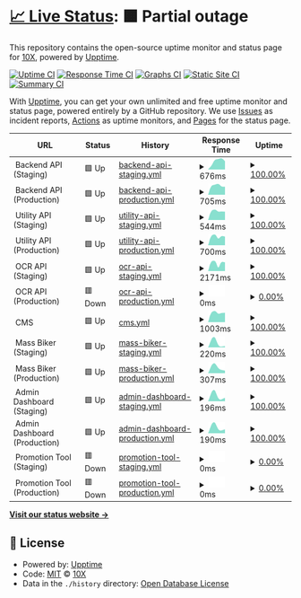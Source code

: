 # [📈 Live Status](https://status.saladin.vn): <!--live status--> **🟧 Partial outage**

This repository contains the open-source uptime monitor and status page for [10X](https://status.saladin.vn), powered by [Upptime](https://github.com/upptime/upptime).

[![Uptime CI](https://github.com/tenxtenx/saladin-status/workflows/Uptime%20CI/badge.svg)](https://github.com/tenxtenx/saladin-status/actions?query=workflow%3A%22Uptime+CI%22)
[![Response Time CI](https://github.com/tenxtenx/saladin-status/workflows/Response%20Time%20CI/badge.svg)](https://github.com/tenxtenx/saladin-status/actions?query=workflow%3A%22Response+Time+CI%22)
[![Graphs CI](https://github.com/tenxtenx/saladin-status/workflows/Graphs%20CI/badge.svg)](https://github.com/tenxtenx/saladin-status/actions?query=workflow%3A%22Graphs+CI%22)
[![Static Site CI](https://github.com/tenxtenx/saladin-status/workflows/Static%20Site%20CI/badge.svg)](https://github.com/tenxtenx/saladin-status/actions?query=workflow%3A%22Static+Site+CI%22)
[![Summary CI](https://github.com/tenxtenx/saladin-status/workflows/Summary%20CI/badge.svg)](https://github.com/tenxtenx/saladin-status/actions?query=workflow%3A%22Summary+CI%22)

With [Upptime](https://upptime.js.org), you can get your own unlimited and free uptime monitor and status page, powered entirely by a GitHub repository. We use [Issues](https://github.com/tenxtenx/saladin-status/issues) as incident reports, [Actions](https://github.com/tenxtenx/saladin-status/actions) as uptime monitors, and [Pages](https://status.saladin.vn) for the status page.

<!--start: status pages-->
<!-- This summary is generated by Upptime (https://github.com/upptime/upptime) -->
<!-- Do not edit this manually, your changes will be overwritten -->
<!-- prettier-ignore -->
| URL | Status | History | Response Time | Uptime |
| --- | ------ | ------- | ------------- | ------ |
| <img alt="" src="https://favicons.githubusercontent.com/staging-" height="13"> Backend API (Staging) | 🟩 Up | [backend-api-staging.yml](https://github.com/tenxtenx/saladin-status/commits/HEAD/history/backend-api-staging.yml) | <details><summary><img alt="Response time graph" src="./graphs/backend-api-staging/response-time-week.png" height="20"> 676ms</summary><br><a href="https://status.saladin.vn/history/backend-api-staging"><img alt="Response time 676" src="https://img.shields.io/endpoint?url=https%3A%2F%2Fraw.githubusercontent.com%2Ftenxtenx%2Fsaladin-status%2FHEAD%2Fapi%2Fbackend-api-staging%2Fresponse-time.json"></a><br><a href="https://status.saladin.vn/history/backend-api-staging"><img alt="24-hour response time 646" src="https://img.shields.io/endpoint?url=https%3A%2F%2Fraw.githubusercontent.com%2Ftenxtenx%2Fsaladin-status%2FHEAD%2Fapi%2Fbackend-api-staging%2Fresponse-time-day.json"></a><br><a href="https://status.saladin.vn/history/backend-api-staging"><img alt="7-day response time 676" src="https://img.shields.io/endpoint?url=https%3A%2F%2Fraw.githubusercontent.com%2Ftenxtenx%2Fsaladin-status%2FHEAD%2Fapi%2Fbackend-api-staging%2Fresponse-time-week.json"></a><br><a href="https://status.saladin.vn/history/backend-api-staging"><img alt="30-day response time 676" src="https://img.shields.io/endpoint?url=https%3A%2F%2Fraw.githubusercontent.com%2Ftenxtenx%2Fsaladin-status%2FHEAD%2Fapi%2Fbackend-api-staging%2Fresponse-time-month.json"></a><br><a href="https://status.saladin.vn/history/backend-api-staging"><img alt="1-year response time 676" src="https://img.shields.io/endpoint?url=https%3A%2F%2Fraw.githubusercontent.com%2Ftenxtenx%2Fsaladin-status%2FHEAD%2Fapi%2Fbackend-api-staging%2Fresponse-time-year.json"></a></details> | <details><summary><a href="https://status.saladin.vn/history/backend-api-staging">100.00%</a></summary><a href="https://status.saladin.vn/history/backend-api-staging"><img alt="All-time uptime 100.00%" src="https://img.shields.io/endpoint?url=https%3A%2F%2Fraw.githubusercontent.com%2Ftenxtenx%2Fsaladin-status%2FHEAD%2Fapi%2Fbackend-api-staging%2Fuptime.json"></a><br><a href="https://status.saladin.vn/history/backend-api-staging"><img alt="24-hour uptime 100.00%" src="https://img.shields.io/endpoint?url=https%3A%2F%2Fraw.githubusercontent.com%2Ftenxtenx%2Fsaladin-status%2FHEAD%2Fapi%2Fbackend-api-staging%2Fuptime-day.json"></a><br><a href="https://status.saladin.vn/history/backend-api-staging"><img alt="7-day uptime 100.00%" src="https://img.shields.io/endpoint?url=https%3A%2F%2Fraw.githubusercontent.com%2Ftenxtenx%2Fsaladin-status%2FHEAD%2Fapi%2Fbackend-api-staging%2Fuptime-week.json"></a><br><a href="https://status.saladin.vn/history/backend-api-staging"><img alt="30-day uptime 100.00%" src="https://img.shields.io/endpoint?url=https%3A%2F%2Fraw.githubusercontent.com%2Ftenxtenx%2Fsaladin-status%2FHEAD%2Fapi%2Fbackend-api-staging%2Fuptime-month.json"></a><br><a href="https://status.saladin.vn/history/backend-api-staging"><img alt="1-year uptime 100.00%" src="https://img.shields.io/endpoint?url=https%3A%2F%2Fraw.githubusercontent.com%2Ftenxtenx%2Fsaladin-status%2FHEAD%2Fapi%2Fbackend-api-staging%2Fuptime-year.json"></a></details>
| <img alt="" src="https://favicons.githubusercontent.com/" height="13"> Backend API (Production) | 🟩 Up | [backend-api-production.yml](https://github.com/tenxtenx/saladin-status/commits/HEAD/history/backend-api-production.yml) | <details><summary><img alt="Response time graph" src="./graphs/backend-api-production/response-time-week.png" height="20"> 705ms</summary><br><a href="https://status.saladin.vn/history/backend-api-production"><img alt="Response time 705" src="https://img.shields.io/endpoint?url=https%3A%2F%2Fraw.githubusercontent.com%2Ftenxtenx%2Fsaladin-status%2FHEAD%2Fapi%2Fbackend-api-production%2Fresponse-time.json"></a><br><a href="https://status.saladin.vn/history/backend-api-production"><img alt="24-hour response time 610" src="https://img.shields.io/endpoint?url=https%3A%2F%2Fraw.githubusercontent.com%2Ftenxtenx%2Fsaladin-status%2FHEAD%2Fapi%2Fbackend-api-production%2Fresponse-time-day.json"></a><br><a href="https://status.saladin.vn/history/backend-api-production"><img alt="7-day response time 705" src="https://img.shields.io/endpoint?url=https%3A%2F%2Fraw.githubusercontent.com%2Ftenxtenx%2Fsaladin-status%2FHEAD%2Fapi%2Fbackend-api-production%2Fresponse-time-week.json"></a><br><a href="https://status.saladin.vn/history/backend-api-production"><img alt="30-day response time 705" src="https://img.shields.io/endpoint?url=https%3A%2F%2Fraw.githubusercontent.com%2Ftenxtenx%2Fsaladin-status%2FHEAD%2Fapi%2Fbackend-api-production%2Fresponse-time-month.json"></a><br><a href="https://status.saladin.vn/history/backend-api-production"><img alt="1-year response time 705" src="https://img.shields.io/endpoint?url=https%3A%2F%2Fraw.githubusercontent.com%2Ftenxtenx%2Fsaladin-status%2FHEAD%2Fapi%2Fbackend-api-production%2Fresponse-time-year.json"></a></details> | <details><summary><a href="https://status.saladin.vn/history/backend-api-production">100.00%</a></summary><a href="https://status.saladin.vn/history/backend-api-production"><img alt="All-time uptime 100.00%" src="https://img.shields.io/endpoint?url=https%3A%2F%2Fraw.githubusercontent.com%2Ftenxtenx%2Fsaladin-status%2FHEAD%2Fapi%2Fbackend-api-production%2Fuptime.json"></a><br><a href="https://status.saladin.vn/history/backend-api-production"><img alt="24-hour uptime 100.00%" src="https://img.shields.io/endpoint?url=https%3A%2F%2Fraw.githubusercontent.com%2Ftenxtenx%2Fsaladin-status%2FHEAD%2Fapi%2Fbackend-api-production%2Fuptime-day.json"></a><br><a href="https://status.saladin.vn/history/backend-api-production"><img alt="7-day uptime 100.00%" src="https://img.shields.io/endpoint?url=https%3A%2F%2Fraw.githubusercontent.com%2Ftenxtenx%2Fsaladin-status%2FHEAD%2Fapi%2Fbackend-api-production%2Fuptime-week.json"></a><br><a href="https://status.saladin.vn/history/backend-api-production"><img alt="30-day uptime 100.00%" src="https://img.shields.io/endpoint?url=https%3A%2F%2Fraw.githubusercontent.com%2Ftenxtenx%2Fsaladin-status%2FHEAD%2Fapi%2Fbackend-api-production%2Fuptime-month.json"></a><br><a href="https://status.saladin.vn/history/backend-api-production"><img alt="1-year uptime 100.00%" src="https://img.shields.io/endpoint?url=https%3A%2F%2Fraw.githubusercontent.com%2Ftenxtenx%2Fsaladin-status%2FHEAD%2Fapi%2Fbackend-api-production%2Fuptime-year.json"></a></details>
| <img alt="" src="https://favicons.githubusercontent.com/staging-" height="13"> Utility API (Staging) | 🟩 Up | [utility-api-staging.yml](https://github.com/tenxtenx/saladin-status/commits/HEAD/history/utility-api-staging.yml) | <details><summary><img alt="Response time graph" src="./graphs/utility-api-staging/response-time-week.png" height="20"> 544ms</summary><br><a href="https://status.saladin.vn/history/utility-api-staging"><img alt="Response time 544" src="https://img.shields.io/endpoint?url=https%3A%2F%2Fraw.githubusercontent.com%2Ftenxtenx%2Fsaladin-status%2FHEAD%2Fapi%2Futility-api-staging%2Fresponse-time.json"></a><br><a href="https://status.saladin.vn/history/utility-api-staging"><img alt="24-hour response time 519" src="https://img.shields.io/endpoint?url=https%3A%2F%2Fraw.githubusercontent.com%2Ftenxtenx%2Fsaladin-status%2FHEAD%2Fapi%2Futility-api-staging%2Fresponse-time-day.json"></a><br><a href="https://status.saladin.vn/history/utility-api-staging"><img alt="7-day response time 544" src="https://img.shields.io/endpoint?url=https%3A%2F%2Fraw.githubusercontent.com%2Ftenxtenx%2Fsaladin-status%2FHEAD%2Fapi%2Futility-api-staging%2Fresponse-time-week.json"></a><br><a href="https://status.saladin.vn/history/utility-api-staging"><img alt="30-day response time 544" src="https://img.shields.io/endpoint?url=https%3A%2F%2Fraw.githubusercontent.com%2Ftenxtenx%2Fsaladin-status%2FHEAD%2Fapi%2Futility-api-staging%2Fresponse-time-month.json"></a><br><a href="https://status.saladin.vn/history/utility-api-staging"><img alt="1-year response time 544" src="https://img.shields.io/endpoint?url=https%3A%2F%2Fraw.githubusercontent.com%2Ftenxtenx%2Fsaladin-status%2FHEAD%2Fapi%2Futility-api-staging%2Fresponse-time-year.json"></a></details> | <details><summary><a href="https://status.saladin.vn/history/utility-api-staging">100.00%</a></summary><a href="https://status.saladin.vn/history/utility-api-staging"><img alt="All-time uptime 100.00%" src="https://img.shields.io/endpoint?url=https%3A%2F%2Fraw.githubusercontent.com%2Ftenxtenx%2Fsaladin-status%2FHEAD%2Fapi%2Futility-api-staging%2Fuptime.json"></a><br><a href="https://status.saladin.vn/history/utility-api-staging"><img alt="24-hour uptime 100.00%" src="https://img.shields.io/endpoint?url=https%3A%2F%2Fraw.githubusercontent.com%2Ftenxtenx%2Fsaladin-status%2FHEAD%2Fapi%2Futility-api-staging%2Fuptime-day.json"></a><br><a href="https://status.saladin.vn/history/utility-api-staging"><img alt="7-day uptime 100.00%" src="https://img.shields.io/endpoint?url=https%3A%2F%2Fraw.githubusercontent.com%2Ftenxtenx%2Fsaladin-status%2FHEAD%2Fapi%2Futility-api-staging%2Fuptime-week.json"></a><br><a href="https://status.saladin.vn/history/utility-api-staging"><img alt="30-day uptime 100.00%" src="https://img.shields.io/endpoint?url=https%3A%2F%2Fraw.githubusercontent.com%2Ftenxtenx%2Fsaladin-status%2FHEAD%2Fapi%2Futility-api-staging%2Fuptime-month.json"></a><br><a href="https://status.saladin.vn/history/utility-api-staging"><img alt="1-year uptime 100.00%" src="https://img.shields.io/endpoint?url=https%3A%2F%2Fraw.githubusercontent.com%2Ftenxtenx%2Fsaladin-status%2FHEAD%2Fapi%2Futility-api-staging%2Fuptime-year.json"></a></details>
| <img alt="" src="https://favicons.githubusercontent.com/" height="13"> Utility API (Production) | 🟩 Up | [utility-api-production.yml](https://github.com/tenxtenx/saladin-status/commits/HEAD/history/utility-api-production.yml) | <details><summary><img alt="Response time graph" src="./graphs/utility-api-production/response-time-week.png" height="20"> 700ms</summary><br><a href="https://status.saladin.vn/history/utility-api-production"><img alt="Response time 700" src="https://img.shields.io/endpoint?url=https%3A%2F%2Fraw.githubusercontent.com%2Ftenxtenx%2Fsaladin-status%2FHEAD%2Fapi%2Futility-api-production%2Fresponse-time.json"></a><br><a href="https://status.saladin.vn/history/utility-api-production"><img alt="24-hour response time 681" src="https://img.shields.io/endpoint?url=https%3A%2F%2Fraw.githubusercontent.com%2Ftenxtenx%2Fsaladin-status%2FHEAD%2Fapi%2Futility-api-production%2Fresponse-time-day.json"></a><br><a href="https://status.saladin.vn/history/utility-api-production"><img alt="7-day response time 700" src="https://img.shields.io/endpoint?url=https%3A%2F%2Fraw.githubusercontent.com%2Ftenxtenx%2Fsaladin-status%2FHEAD%2Fapi%2Futility-api-production%2Fresponse-time-week.json"></a><br><a href="https://status.saladin.vn/history/utility-api-production"><img alt="30-day response time 700" src="https://img.shields.io/endpoint?url=https%3A%2F%2Fraw.githubusercontent.com%2Ftenxtenx%2Fsaladin-status%2FHEAD%2Fapi%2Futility-api-production%2Fresponse-time-month.json"></a><br><a href="https://status.saladin.vn/history/utility-api-production"><img alt="1-year response time 700" src="https://img.shields.io/endpoint?url=https%3A%2F%2Fraw.githubusercontent.com%2Ftenxtenx%2Fsaladin-status%2FHEAD%2Fapi%2Futility-api-production%2Fresponse-time-year.json"></a></details> | <details><summary><a href="https://status.saladin.vn/history/utility-api-production">100.00%</a></summary><a href="https://status.saladin.vn/history/utility-api-production"><img alt="All-time uptime 100.00%" src="https://img.shields.io/endpoint?url=https%3A%2F%2Fraw.githubusercontent.com%2Ftenxtenx%2Fsaladin-status%2FHEAD%2Fapi%2Futility-api-production%2Fuptime.json"></a><br><a href="https://status.saladin.vn/history/utility-api-production"><img alt="24-hour uptime 100.00%" src="https://img.shields.io/endpoint?url=https%3A%2F%2Fraw.githubusercontent.com%2Ftenxtenx%2Fsaladin-status%2FHEAD%2Fapi%2Futility-api-production%2Fuptime-day.json"></a><br><a href="https://status.saladin.vn/history/utility-api-production"><img alt="7-day uptime 100.00%" src="https://img.shields.io/endpoint?url=https%3A%2F%2Fraw.githubusercontent.com%2Ftenxtenx%2Fsaladin-status%2FHEAD%2Fapi%2Futility-api-production%2Fuptime-week.json"></a><br><a href="https://status.saladin.vn/history/utility-api-production"><img alt="30-day uptime 100.00%" src="https://img.shields.io/endpoint?url=https%3A%2F%2Fraw.githubusercontent.com%2Ftenxtenx%2Fsaladin-status%2FHEAD%2Fapi%2Futility-api-production%2Fuptime-month.json"></a><br><a href="https://status.saladin.vn/history/utility-api-production"><img alt="1-year uptime 100.00%" src="https://img.shields.io/endpoint?url=https%3A%2F%2Fraw.githubusercontent.com%2Ftenxtenx%2Fsaladin-status%2FHEAD%2Fapi%2Futility-api-production%2Fuptime-year.json"></a></details>
| <img alt="" src="https://favicons.githubusercontent.com/" height="13"> OCR API (Staging) | 🟩 Up | [ocr-api-staging.yml](https://github.com/tenxtenx/saladin-status/commits/HEAD/history/ocr-api-staging.yml) | <details><summary><img alt="Response time graph" src="./graphs/ocr-api-staging/response-time-week.png" height="20"> 2171ms</summary><br><a href="https://status.saladin.vn/history/ocr-api-staging"><img alt="Response time 2171" src="https://img.shields.io/endpoint?url=https%3A%2F%2Fraw.githubusercontent.com%2Ftenxtenx%2Fsaladin-status%2FHEAD%2Fapi%2Focr-api-staging%2Fresponse-time.json"></a><br><a href="https://status.saladin.vn/history/ocr-api-staging"><img alt="24-hour response time 2331" src="https://img.shields.io/endpoint?url=https%3A%2F%2Fraw.githubusercontent.com%2Ftenxtenx%2Fsaladin-status%2FHEAD%2Fapi%2Focr-api-staging%2Fresponse-time-day.json"></a><br><a href="https://status.saladin.vn/history/ocr-api-staging"><img alt="7-day response time 2171" src="https://img.shields.io/endpoint?url=https%3A%2F%2Fraw.githubusercontent.com%2Ftenxtenx%2Fsaladin-status%2FHEAD%2Fapi%2Focr-api-staging%2Fresponse-time-week.json"></a><br><a href="https://status.saladin.vn/history/ocr-api-staging"><img alt="30-day response time 2171" src="https://img.shields.io/endpoint?url=https%3A%2F%2Fraw.githubusercontent.com%2Ftenxtenx%2Fsaladin-status%2FHEAD%2Fapi%2Focr-api-staging%2Fresponse-time-month.json"></a><br><a href="https://status.saladin.vn/history/ocr-api-staging"><img alt="1-year response time 2171" src="https://img.shields.io/endpoint?url=https%3A%2F%2Fraw.githubusercontent.com%2Ftenxtenx%2Fsaladin-status%2FHEAD%2Fapi%2Focr-api-staging%2Fresponse-time-year.json"></a></details> | <details><summary><a href="https://status.saladin.vn/history/ocr-api-staging">100.00%</a></summary><a href="https://status.saladin.vn/history/ocr-api-staging"><img alt="All-time uptime 100.00%" src="https://img.shields.io/endpoint?url=https%3A%2F%2Fraw.githubusercontent.com%2Ftenxtenx%2Fsaladin-status%2FHEAD%2Fapi%2Focr-api-staging%2Fuptime.json"></a><br><a href="https://status.saladin.vn/history/ocr-api-staging"><img alt="24-hour uptime 100.00%" src="https://img.shields.io/endpoint?url=https%3A%2F%2Fraw.githubusercontent.com%2Ftenxtenx%2Fsaladin-status%2FHEAD%2Fapi%2Focr-api-staging%2Fuptime-day.json"></a><br><a href="https://status.saladin.vn/history/ocr-api-staging"><img alt="7-day uptime 100.00%" src="https://img.shields.io/endpoint?url=https%3A%2F%2Fraw.githubusercontent.com%2Ftenxtenx%2Fsaladin-status%2FHEAD%2Fapi%2Focr-api-staging%2Fuptime-week.json"></a><br><a href="https://status.saladin.vn/history/ocr-api-staging"><img alt="30-day uptime 100.00%" src="https://img.shields.io/endpoint?url=https%3A%2F%2Fraw.githubusercontent.com%2Ftenxtenx%2Fsaladin-status%2FHEAD%2Fapi%2Focr-api-staging%2Fuptime-month.json"></a><br><a href="https://status.saladin.vn/history/ocr-api-staging"><img alt="1-year uptime 100.00%" src="https://img.shields.io/endpoint?url=https%3A%2F%2Fraw.githubusercontent.com%2Ftenxtenx%2Fsaladin-status%2FHEAD%2Fapi%2Focr-api-staging%2Fuptime-year.json"></a></details>
| <img alt="" src="https://favicons.githubusercontent.com/" height="13"> OCR API (Production) | 🟥 Down | [ocr-api-production.yml](https://github.com/tenxtenx/saladin-status/commits/HEAD/history/ocr-api-production.yml) | <details><summary><img alt="Response time graph" src="./graphs/ocr-api-production/response-time-week.png" height="20"> 0ms</summary><br><a href="https://status.saladin.vn/history/ocr-api-production"><img alt="Response time 0" src="https://img.shields.io/endpoint?url=https%3A%2F%2Fraw.githubusercontent.com%2Ftenxtenx%2Fsaladin-status%2FHEAD%2Fapi%2Focr-api-production%2Fresponse-time.json"></a><br><a href="https://status.saladin.vn/history/ocr-api-production"><img alt="24-hour response time 0" src="https://img.shields.io/endpoint?url=https%3A%2F%2Fraw.githubusercontent.com%2Ftenxtenx%2Fsaladin-status%2FHEAD%2Fapi%2Focr-api-production%2Fresponse-time-day.json"></a><br><a href="https://status.saladin.vn/history/ocr-api-production"><img alt="7-day response time 0" src="https://img.shields.io/endpoint?url=https%3A%2F%2Fraw.githubusercontent.com%2Ftenxtenx%2Fsaladin-status%2FHEAD%2Fapi%2Focr-api-production%2Fresponse-time-week.json"></a><br><a href="https://status.saladin.vn/history/ocr-api-production"><img alt="30-day response time 0" src="https://img.shields.io/endpoint?url=https%3A%2F%2Fraw.githubusercontent.com%2Ftenxtenx%2Fsaladin-status%2FHEAD%2Fapi%2Focr-api-production%2Fresponse-time-month.json"></a><br><a href="https://status.saladin.vn/history/ocr-api-production"><img alt="1-year response time 0" src="https://img.shields.io/endpoint?url=https%3A%2F%2Fraw.githubusercontent.com%2Ftenxtenx%2Fsaladin-status%2FHEAD%2Fapi%2Focr-api-production%2Fresponse-time-year.json"></a></details> | <details><summary><a href="https://status.saladin.vn/history/ocr-api-production">0.00%</a></summary><a href="https://status.saladin.vn/history/ocr-api-production"><img alt="All-time uptime 0.00%" src="https://img.shields.io/endpoint?url=https%3A%2F%2Fraw.githubusercontent.com%2Ftenxtenx%2Fsaladin-status%2FHEAD%2Fapi%2Focr-api-production%2Fuptime.json"></a><br><a href="https://status.saladin.vn/history/ocr-api-production"><img alt="24-hour uptime 0.00%" src="https://img.shields.io/endpoint?url=https%3A%2F%2Fraw.githubusercontent.com%2Ftenxtenx%2Fsaladin-status%2FHEAD%2Fapi%2Focr-api-production%2Fuptime-day.json"></a><br><a href="https://status.saladin.vn/history/ocr-api-production"><img alt="7-day uptime 0.00%" src="https://img.shields.io/endpoint?url=https%3A%2F%2Fraw.githubusercontent.com%2Ftenxtenx%2Fsaladin-status%2FHEAD%2Fapi%2Focr-api-production%2Fuptime-week.json"></a><br><a href="https://status.saladin.vn/history/ocr-api-production"><img alt="30-day uptime 0.00%" src="https://img.shields.io/endpoint?url=https%3A%2F%2Fraw.githubusercontent.com%2Ftenxtenx%2Fsaladin-status%2FHEAD%2Fapi%2Focr-api-production%2Fuptime-month.json"></a><br><a href="https://status.saladin.vn/history/ocr-api-production"><img alt="1-year uptime 0.00%" src="https://img.shields.io/endpoint?url=https%3A%2F%2Fraw.githubusercontent.com%2Ftenxtenx%2Fsaladin-status%2FHEAD%2Fapi%2Focr-api-production%2Fuptime-year.json"></a></details>
| <img alt="" src="https://favicons.githubusercontent.com/" height="13"> CMS | 🟩 Up | [cms.yml](https://github.com/tenxtenx/saladin-status/commits/HEAD/history/cms.yml) | <details><summary><img alt="Response time graph" src="./graphs/cms/response-time-week.png" height="20"> 1003ms</summary><br><a href="https://status.saladin.vn/history/cms"><img alt="Response time 1003" src="https://img.shields.io/endpoint?url=https%3A%2F%2Fraw.githubusercontent.com%2Ftenxtenx%2Fsaladin-status%2FHEAD%2Fapi%2Fcms%2Fresponse-time.json"></a><br><a href="https://status.saladin.vn/history/cms"><img alt="24-hour response time 1005" src="https://img.shields.io/endpoint?url=https%3A%2F%2Fraw.githubusercontent.com%2Ftenxtenx%2Fsaladin-status%2FHEAD%2Fapi%2Fcms%2Fresponse-time-day.json"></a><br><a href="https://status.saladin.vn/history/cms"><img alt="7-day response time 1003" src="https://img.shields.io/endpoint?url=https%3A%2F%2Fraw.githubusercontent.com%2Ftenxtenx%2Fsaladin-status%2FHEAD%2Fapi%2Fcms%2Fresponse-time-week.json"></a><br><a href="https://status.saladin.vn/history/cms"><img alt="30-day response time 1003" src="https://img.shields.io/endpoint?url=https%3A%2F%2Fraw.githubusercontent.com%2Ftenxtenx%2Fsaladin-status%2FHEAD%2Fapi%2Fcms%2Fresponse-time-month.json"></a><br><a href="https://status.saladin.vn/history/cms"><img alt="1-year response time 1003" src="https://img.shields.io/endpoint?url=https%3A%2F%2Fraw.githubusercontent.com%2Ftenxtenx%2Fsaladin-status%2FHEAD%2Fapi%2Fcms%2Fresponse-time-year.json"></a></details> | <details><summary><a href="https://status.saladin.vn/history/cms">100.00%</a></summary><a href="https://status.saladin.vn/history/cms"><img alt="All-time uptime 100.00%" src="https://img.shields.io/endpoint?url=https%3A%2F%2Fraw.githubusercontent.com%2Ftenxtenx%2Fsaladin-status%2FHEAD%2Fapi%2Fcms%2Fuptime.json"></a><br><a href="https://status.saladin.vn/history/cms"><img alt="24-hour uptime 100.00%" src="https://img.shields.io/endpoint?url=https%3A%2F%2Fraw.githubusercontent.com%2Ftenxtenx%2Fsaladin-status%2FHEAD%2Fapi%2Fcms%2Fuptime-day.json"></a><br><a href="https://status.saladin.vn/history/cms"><img alt="7-day uptime 100.00%" src="https://img.shields.io/endpoint?url=https%3A%2F%2Fraw.githubusercontent.com%2Ftenxtenx%2Fsaladin-status%2FHEAD%2Fapi%2Fcms%2Fuptime-week.json"></a><br><a href="https://status.saladin.vn/history/cms"><img alt="30-day uptime 100.00%" src="https://img.shields.io/endpoint?url=https%3A%2F%2Fraw.githubusercontent.com%2Ftenxtenx%2Fsaladin-status%2FHEAD%2Fapi%2Fcms%2Fuptime-month.json"></a><br><a href="https://status.saladin.vn/history/cms"><img alt="1-year uptime 100.00%" src="https://img.shields.io/endpoint?url=https%3A%2F%2Fraw.githubusercontent.com%2Ftenxtenx%2Fsaladin-status%2FHEAD%2Fapi%2Fcms%2Fuptime-year.json"></a></details>
| <img alt="" src="https://favicons.githubusercontent.com/staging-" height="13"> Mass Biker (Staging) | 🟩 Up | [mass-biker-staging.yml](https://github.com/tenxtenx/saladin-status/commits/HEAD/history/mass-biker-staging.yml) | <details><summary><img alt="Response time graph" src="./graphs/mass-biker-staging/response-time-week.png" height="20"> 220ms</summary><br><a href="https://status.saladin.vn/history/mass-biker-staging"><img alt="Response time 220" src="https://img.shields.io/endpoint?url=https%3A%2F%2Fraw.githubusercontent.com%2Ftenxtenx%2Fsaladin-status%2FHEAD%2Fapi%2Fmass-biker-staging%2Fresponse-time.json"></a><br><a href="https://status.saladin.vn/history/mass-biker-staging"><img alt="24-hour response time 106" src="https://img.shields.io/endpoint?url=https%3A%2F%2Fraw.githubusercontent.com%2Ftenxtenx%2Fsaladin-status%2FHEAD%2Fapi%2Fmass-biker-staging%2Fresponse-time-day.json"></a><br><a href="https://status.saladin.vn/history/mass-biker-staging"><img alt="7-day response time 220" src="https://img.shields.io/endpoint?url=https%3A%2F%2Fraw.githubusercontent.com%2Ftenxtenx%2Fsaladin-status%2FHEAD%2Fapi%2Fmass-biker-staging%2Fresponse-time-week.json"></a><br><a href="https://status.saladin.vn/history/mass-biker-staging"><img alt="30-day response time 220" src="https://img.shields.io/endpoint?url=https%3A%2F%2Fraw.githubusercontent.com%2Ftenxtenx%2Fsaladin-status%2FHEAD%2Fapi%2Fmass-biker-staging%2Fresponse-time-month.json"></a><br><a href="https://status.saladin.vn/history/mass-biker-staging"><img alt="1-year response time 220" src="https://img.shields.io/endpoint?url=https%3A%2F%2Fraw.githubusercontent.com%2Ftenxtenx%2Fsaladin-status%2FHEAD%2Fapi%2Fmass-biker-staging%2Fresponse-time-year.json"></a></details> | <details><summary><a href="https://status.saladin.vn/history/mass-biker-staging">100.00%</a></summary><a href="https://status.saladin.vn/history/mass-biker-staging"><img alt="All-time uptime 100.00%" src="https://img.shields.io/endpoint?url=https%3A%2F%2Fraw.githubusercontent.com%2Ftenxtenx%2Fsaladin-status%2FHEAD%2Fapi%2Fmass-biker-staging%2Fuptime.json"></a><br><a href="https://status.saladin.vn/history/mass-biker-staging"><img alt="24-hour uptime 100.00%" src="https://img.shields.io/endpoint?url=https%3A%2F%2Fraw.githubusercontent.com%2Ftenxtenx%2Fsaladin-status%2FHEAD%2Fapi%2Fmass-biker-staging%2Fuptime-day.json"></a><br><a href="https://status.saladin.vn/history/mass-biker-staging"><img alt="7-day uptime 100.00%" src="https://img.shields.io/endpoint?url=https%3A%2F%2Fraw.githubusercontent.com%2Ftenxtenx%2Fsaladin-status%2FHEAD%2Fapi%2Fmass-biker-staging%2Fuptime-week.json"></a><br><a href="https://status.saladin.vn/history/mass-biker-staging"><img alt="30-day uptime 100.00%" src="https://img.shields.io/endpoint?url=https%3A%2F%2Fraw.githubusercontent.com%2Ftenxtenx%2Fsaladin-status%2FHEAD%2Fapi%2Fmass-biker-staging%2Fuptime-month.json"></a><br><a href="https://status.saladin.vn/history/mass-biker-staging"><img alt="1-year uptime 100.00%" src="https://img.shields.io/endpoint?url=https%3A%2F%2Fraw.githubusercontent.com%2Ftenxtenx%2Fsaladin-status%2FHEAD%2Fapi%2Fmass-biker-staging%2Fuptime-year.json"></a></details>
| <img alt="" src="https://favicons.githubusercontent.com/" height="13"> Mass Biker (Production) | 🟩 Up | [mass-biker-production.yml](https://github.com/tenxtenx/saladin-status/commits/HEAD/history/mass-biker-production.yml) | <details><summary><img alt="Response time graph" src="./graphs/mass-biker-production/response-time-week.png" height="20"> 307ms</summary><br><a href="https://status.saladin.vn/history/mass-biker-production"><img alt="Response time 307" src="https://img.shields.io/endpoint?url=https%3A%2F%2Fraw.githubusercontent.com%2Ftenxtenx%2Fsaladin-status%2FHEAD%2Fapi%2Fmass-biker-production%2Fresponse-time.json"></a><br><a href="https://status.saladin.vn/history/mass-biker-production"><img alt="24-hour response time 364" src="https://img.shields.io/endpoint?url=https%3A%2F%2Fraw.githubusercontent.com%2Ftenxtenx%2Fsaladin-status%2FHEAD%2Fapi%2Fmass-biker-production%2Fresponse-time-day.json"></a><br><a href="https://status.saladin.vn/history/mass-biker-production"><img alt="7-day response time 307" src="https://img.shields.io/endpoint?url=https%3A%2F%2Fraw.githubusercontent.com%2Ftenxtenx%2Fsaladin-status%2FHEAD%2Fapi%2Fmass-biker-production%2Fresponse-time-week.json"></a><br><a href="https://status.saladin.vn/history/mass-biker-production"><img alt="30-day response time 307" src="https://img.shields.io/endpoint?url=https%3A%2F%2Fraw.githubusercontent.com%2Ftenxtenx%2Fsaladin-status%2FHEAD%2Fapi%2Fmass-biker-production%2Fresponse-time-month.json"></a><br><a href="https://status.saladin.vn/history/mass-biker-production"><img alt="1-year response time 307" src="https://img.shields.io/endpoint?url=https%3A%2F%2Fraw.githubusercontent.com%2Ftenxtenx%2Fsaladin-status%2FHEAD%2Fapi%2Fmass-biker-production%2Fresponse-time-year.json"></a></details> | <details><summary><a href="https://status.saladin.vn/history/mass-biker-production">100.00%</a></summary><a href="https://status.saladin.vn/history/mass-biker-production"><img alt="All-time uptime 100.00%" src="https://img.shields.io/endpoint?url=https%3A%2F%2Fraw.githubusercontent.com%2Ftenxtenx%2Fsaladin-status%2FHEAD%2Fapi%2Fmass-biker-production%2Fuptime.json"></a><br><a href="https://status.saladin.vn/history/mass-biker-production"><img alt="24-hour uptime 100.00%" src="https://img.shields.io/endpoint?url=https%3A%2F%2Fraw.githubusercontent.com%2Ftenxtenx%2Fsaladin-status%2FHEAD%2Fapi%2Fmass-biker-production%2Fuptime-day.json"></a><br><a href="https://status.saladin.vn/history/mass-biker-production"><img alt="7-day uptime 100.00%" src="https://img.shields.io/endpoint?url=https%3A%2F%2Fraw.githubusercontent.com%2Ftenxtenx%2Fsaladin-status%2FHEAD%2Fapi%2Fmass-biker-production%2Fuptime-week.json"></a><br><a href="https://status.saladin.vn/history/mass-biker-production"><img alt="30-day uptime 100.00%" src="https://img.shields.io/endpoint?url=https%3A%2F%2Fraw.githubusercontent.com%2Ftenxtenx%2Fsaladin-status%2FHEAD%2Fapi%2Fmass-biker-production%2Fuptime-month.json"></a><br><a href="https://status.saladin.vn/history/mass-biker-production"><img alt="1-year uptime 100.00%" src="https://img.shields.io/endpoint?url=https%3A%2F%2Fraw.githubusercontent.com%2Ftenxtenx%2Fsaladin-status%2FHEAD%2Fapi%2Fmass-biker-production%2Fuptime-year.json"></a></details>
| <img alt="" src="https://favicons.githubusercontent.com/staging-" height="13"> Admin Dashboard (Staging) | 🟩 Up | [admin-dashboard-staging.yml](https://github.com/tenxtenx/saladin-status/commits/HEAD/history/admin-dashboard-staging.yml) | <details><summary><img alt="Response time graph" src="./graphs/admin-dashboard-staging/response-time-week.png" height="20"> 196ms</summary><br><a href="https://status.saladin.vn/history/admin-dashboard-staging"><img alt="Response time 196" src="https://img.shields.io/endpoint?url=https%3A%2F%2Fraw.githubusercontent.com%2Ftenxtenx%2Fsaladin-status%2FHEAD%2Fapi%2Fadmin-dashboard-staging%2Fresponse-time.json"></a><br><a href="https://status.saladin.vn/history/admin-dashboard-staging"><img alt="24-hour response time 132" src="https://img.shields.io/endpoint?url=https%3A%2F%2Fraw.githubusercontent.com%2Ftenxtenx%2Fsaladin-status%2FHEAD%2Fapi%2Fadmin-dashboard-staging%2Fresponse-time-day.json"></a><br><a href="https://status.saladin.vn/history/admin-dashboard-staging"><img alt="7-day response time 196" src="https://img.shields.io/endpoint?url=https%3A%2F%2Fraw.githubusercontent.com%2Ftenxtenx%2Fsaladin-status%2FHEAD%2Fapi%2Fadmin-dashboard-staging%2Fresponse-time-week.json"></a><br><a href="https://status.saladin.vn/history/admin-dashboard-staging"><img alt="30-day response time 196" src="https://img.shields.io/endpoint?url=https%3A%2F%2Fraw.githubusercontent.com%2Ftenxtenx%2Fsaladin-status%2FHEAD%2Fapi%2Fadmin-dashboard-staging%2Fresponse-time-month.json"></a><br><a href="https://status.saladin.vn/history/admin-dashboard-staging"><img alt="1-year response time 196" src="https://img.shields.io/endpoint?url=https%3A%2F%2Fraw.githubusercontent.com%2Ftenxtenx%2Fsaladin-status%2FHEAD%2Fapi%2Fadmin-dashboard-staging%2Fresponse-time-year.json"></a></details> | <details><summary><a href="https://status.saladin.vn/history/admin-dashboard-staging">100.00%</a></summary><a href="https://status.saladin.vn/history/admin-dashboard-staging"><img alt="All-time uptime 100.00%" src="https://img.shields.io/endpoint?url=https%3A%2F%2Fraw.githubusercontent.com%2Ftenxtenx%2Fsaladin-status%2FHEAD%2Fapi%2Fadmin-dashboard-staging%2Fuptime.json"></a><br><a href="https://status.saladin.vn/history/admin-dashboard-staging"><img alt="24-hour uptime 100.00%" src="https://img.shields.io/endpoint?url=https%3A%2F%2Fraw.githubusercontent.com%2Ftenxtenx%2Fsaladin-status%2FHEAD%2Fapi%2Fadmin-dashboard-staging%2Fuptime-day.json"></a><br><a href="https://status.saladin.vn/history/admin-dashboard-staging"><img alt="7-day uptime 100.00%" src="https://img.shields.io/endpoint?url=https%3A%2F%2Fraw.githubusercontent.com%2Ftenxtenx%2Fsaladin-status%2FHEAD%2Fapi%2Fadmin-dashboard-staging%2Fuptime-week.json"></a><br><a href="https://status.saladin.vn/history/admin-dashboard-staging"><img alt="30-day uptime 100.00%" src="https://img.shields.io/endpoint?url=https%3A%2F%2Fraw.githubusercontent.com%2Ftenxtenx%2Fsaladin-status%2FHEAD%2Fapi%2Fadmin-dashboard-staging%2Fuptime-month.json"></a><br><a href="https://status.saladin.vn/history/admin-dashboard-staging"><img alt="1-year uptime 100.00%" src="https://img.shields.io/endpoint?url=https%3A%2F%2Fraw.githubusercontent.com%2Ftenxtenx%2Fsaladin-status%2FHEAD%2Fapi%2Fadmin-dashboard-staging%2Fuptime-year.json"></a></details>
| <img alt="" src="https://favicons.githubusercontent.com/" height="13"> Admin Dashboard (Production) | 🟩 Up | [admin-dashboard-production.yml](https://github.com/tenxtenx/saladin-status/commits/HEAD/history/admin-dashboard-production.yml) | <details><summary><img alt="Response time graph" src="./graphs/admin-dashboard-production/response-time-week.png" height="20"> 190ms</summary><br><a href="https://status.saladin.vn/history/admin-dashboard-production"><img alt="Response time 190" src="https://img.shields.io/endpoint?url=https%3A%2F%2Fraw.githubusercontent.com%2Ftenxtenx%2Fsaladin-status%2FHEAD%2Fapi%2Fadmin-dashboard-production%2Fresponse-time.json"></a><br><a href="https://status.saladin.vn/history/admin-dashboard-production"><img alt="24-hour response time 137" src="https://img.shields.io/endpoint?url=https%3A%2F%2Fraw.githubusercontent.com%2Ftenxtenx%2Fsaladin-status%2FHEAD%2Fapi%2Fadmin-dashboard-production%2Fresponse-time-day.json"></a><br><a href="https://status.saladin.vn/history/admin-dashboard-production"><img alt="7-day response time 190" src="https://img.shields.io/endpoint?url=https%3A%2F%2Fraw.githubusercontent.com%2Ftenxtenx%2Fsaladin-status%2FHEAD%2Fapi%2Fadmin-dashboard-production%2Fresponse-time-week.json"></a><br><a href="https://status.saladin.vn/history/admin-dashboard-production"><img alt="30-day response time 190" src="https://img.shields.io/endpoint?url=https%3A%2F%2Fraw.githubusercontent.com%2Ftenxtenx%2Fsaladin-status%2FHEAD%2Fapi%2Fadmin-dashboard-production%2Fresponse-time-month.json"></a><br><a href="https://status.saladin.vn/history/admin-dashboard-production"><img alt="1-year response time 190" src="https://img.shields.io/endpoint?url=https%3A%2F%2Fraw.githubusercontent.com%2Ftenxtenx%2Fsaladin-status%2FHEAD%2Fapi%2Fadmin-dashboard-production%2Fresponse-time-year.json"></a></details> | <details><summary><a href="https://status.saladin.vn/history/admin-dashboard-production">100.00%</a></summary><a href="https://status.saladin.vn/history/admin-dashboard-production"><img alt="All-time uptime 100.00%" src="https://img.shields.io/endpoint?url=https%3A%2F%2Fraw.githubusercontent.com%2Ftenxtenx%2Fsaladin-status%2FHEAD%2Fapi%2Fadmin-dashboard-production%2Fuptime.json"></a><br><a href="https://status.saladin.vn/history/admin-dashboard-production"><img alt="24-hour uptime 100.00%" src="https://img.shields.io/endpoint?url=https%3A%2F%2Fraw.githubusercontent.com%2Ftenxtenx%2Fsaladin-status%2FHEAD%2Fapi%2Fadmin-dashboard-production%2Fuptime-day.json"></a><br><a href="https://status.saladin.vn/history/admin-dashboard-production"><img alt="7-day uptime 100.00%" src="https://img.shields.io/endpoint?url=https%3A%2F%2Fraw.githubusercontent.com%2Ftenxtenx%2Fsaladin-status%2FHEAD%2Fapi%2Fadmin-dashboard-production%2Fuptime-week.json"></a><br><a href="https://status.saladin.vn/history/admin-dashboard-production"><img alt="30-day uptime 100.00%" src="https://img.shields.io/endpoint?url=https%3A%2F%2Fraw.githubusercontent.com%2Ftenxtenx%2Fsaladin-status%2FHEAD%2Fapi%2Fadmin-dashboard-production%2Fuptime-month.json"></a><br><a href="https://status.saladin.vn/history/admin-dashboard-production"><img alt="1-year uptime 100.00%" src="https://img.shields.io/endpoint?url=https%3A%2F%2Fraw.githubusercontent.com%2Ftenxtenx%2Fsaladin-status%2FHEAD%2Fapi%2Fadmin-dashboard-production%2Fuptime-year.json"></a></details>
| <img alt="" src="https://favicons.githubusercontent.com/staging-" height="13"> Promotion Tool (Staging) | 🟥 Down | [promotion-tool-staging.yml](https://github.com/tenxtenx/saladin-status/commits/HEAD/history/promotion-tool-staging.yml) | <details><summary><img alt="Response time graph" src="./graphs/promotion-tool-staging/response-time-week.png" height="20"> 0ms</summary><br><a href="https://status.saladin.vn/history/promotion-tool-staging"><img alt="Response time 0" src="https://img.shields.io/endpoint?url=https%3A%2F%2Fraw.githubusercontent.com%2Ftenxtenx%2Fsaladin-status%2FHEAD%2Fapi%2Fpromotion-tool-staging%2Fresponse-time.json"></a><br><a href="https://status.saladin.vn/history/promotion-tool-staging"><img alt="24-hour response time 0" src="https://img.shields.io/endpoint?url=https%3A%2F%2Fraw.githubusercontent.com%2Ftenxtenx%2Fsaladin-status%2FHEAD%2Fapi%2Fpromotion-tool-staging%2Fresponse-time-day.json"></a><br><a href="https://status.saladin.vn/history/promotion-tool-staging"><img alt="7-day response time 0" src="https://img.shields.io/endpoint?url=https%3A%2F%2Fraw.githubusercontent.com%2Ftenxtenx%2Fsaladin-status%2FHEAD%2Fapi%2Fpromotion-tool-staging%2Fresponse-time-week.json"></a><br><a href="https://status.saladin.vn/history/promotion-tool-staging"><img alt="30-day response time 0" src="https://img.shields.io/endpoint?url=https%3A%2F%2Fraw.githubusercontent.com%2Ftenxtenx%2Fsaladin-status%2FHEAD%2Fapi%2Fpromotion-tool-staging%2Fresponse-time-month.json"></a><br><a href="https://status.saladin.vn/history/promotion-tool-staging"><img alt="1-year response time 0" src="https://img.shields.io/endpoint?url=https%3A%2F%2Fraw.githubusercontent.com%2Ftenxtenx%2Fsaladin-status%2FHEAD%2Fapi%2Fpromotion-tool-staging%2Fresponse-time-year.json"></a></details> | <details><summary><a href="https://status.saladin.vn/history/promotion-tool-staging">0.00%</a></summary><a href="https://status.saladin.vn/history/promotion-tool-staging"><img alt="All-time uptime 0.00%" src="https://img.shields.io/endpoint?url=https%3A%2F%2Fraw.githubusercontent.com%2Ftenxtenx%2Fsaladin-status%2FHEAD%2Fapi%2Fpromotion-tool-staging%2Fuptime.json"></a><br><a href="https://status.saladin.vn/history/promotion-tool-staging"><img alt="24-hour uptime 0.00%" src="https://img.shields.io/endpoint?url=https%3A%2F%2Fraw.githubusercontent.com%2Ftenxtenx%2Fsaladin-status%2FHEAD%2Fapi%2Fpromotion-tool-staging%2Fuptime-day.json"></a><br><a href="https://status.saladin.vn/history/promotion-tool-staging"><img alt="7-day uptime 0.00%" src="https://img.shields.io/endpoint?url=https%3A%2F%2Fraw.githubusercontent.com%2Ftenxtenx%2Fsaladin-status%2FHEAD%2Fapi%2Fpromotion-tool-staging%2Fuptime-week.json"></a><br><a href="https://status.saladin.vn/history/promotion-tool-staging"><img alt="30-day uptime 0.00%" src="https://img.shields.io/endpoint?url=https%3A%2F%2Fraw.githubusercontent.com%2Ftenxtenx%2Fsaladin-status%2FHEAD%2Fapi%2Fpromotion-tool-staging%2Fuptime-month.json"></a><br><a href="https://status.saladin.vn/history/promotion-tool-staging"><img alt="1-year uptime 0.00%" src="https://img.shields.io/endpoint?url=https%3A%2F%2Fraw.githubusercontent.com%2Ftenxtenx%2Fsaladin-status%2FHEAD%2Fapi%2Fpromotion-tool-staging%2Fuptime-year.json"></a></details>
| <img alt="" src="https://favicons.githubusercontent.com/" height="13"> Promotion Tool (Production) | 🟥 Down | [promotion-tool-production.yml](https://github.com/tenxtenx/saladin-status/commits/HEAD/history/promotion-tool-production.yml) | <details><summary><img alt="Response time graph" src="./graphs/promotion-tool-production/response-time-week.png" height="20"> 0ms</summary><br><a href="https://status.saladin.vn/history/promotion-tool-production"><img alt="Response time 0" src="https://img.shields.io/endpoint?url=https%3A%2F%2Fraw.githubusercontent.com%2Ftenxtenx%2Fsaladin-status%2FHEAD%2Fapi%2Fpromotion-tool-production%2Fresponse-time.json"></a><br><a href="https://status.saladin.vn/history/promotion-tool-production"><img alt="24-hour response time 0" src="https://img.shields.io/endpoint?url=https%3A%2F%2Fraw.githubusercontent.com%2Ftenxtenx%2Fsaladin-status%2FHEAD%2Fapi%2Fpromotion-tool-production%2Fresponse-time-day.json"></a><br><a href="https://status.saladin.vn/history/promotion-tool-production"><img alt="7-day response time 0" src="https://img.shields.io/endpoint?url=https%3A%2F%2Fraw.githubusercontent.com%2Ftenxtenx%2Fsaladin-status%2FHEAD%2Fapi%2Fpromotion-tool-production%2Fresponse-time-week.json"></a><br><a href="https://status.saladin.vn/history/promotion-tool-production"><img alt="30-day response time 0" src="https://img.shields.io/endpoint?url=https%3A%2F%2Fraw.githubusercontent.com%2Ftenxtenx%2Fsaladin-status%2FHEAD%2Fapi%2Fpromotion-tool-production%2Fresponse-time-month.json"></a><br><a href="https://status.saladin.vn/history/promotion-tool-production"><img alt="1-year response time 0" src="https://img.shields.io/endpoint?url=https%3A%2F%2Fraw.githubusercontent.com%2Ftenxtenx%2Fsaladin-status%2FHEAD%2Fapi%2Fpromotion-tool-production%2Fresponse-time-year.json"></a></details> | <details><summary><a href="https://status.saladin.vn/history/promotion-tool-production">0.00%</a></summary><a href="https://status.saladin.vn/history/promotion-tool-production"><img alt="All-time uptime 0.00%" src="https://img.shields.io/endpoint?url=https%3A%2F%2Fraw.githubusercontent.com%2Ftenxtenx%2Fsaladin-status%2FHEAD%2Fapi%2Fpromotion-tool-production%2Fuptime.json"></a><br><a href="https://status.saladin.vn/history/promotion-tool-production"><img alt="24-hour uptime 0.00%" src="https://img.shields.io/endpoint?url=https%3A%2F%2Fraw.githubusercontent.com%2Ftenxtenx%2Fsaladin-status%2FHEAD%2Fapi%2Fpromotion-tool-production%2Fuptime-day.json"></a><br><a href="https://status.saladin.vn/history/promotion-tool-production"><img alt="7-day uptime 0.00%" src="https://img.shields.io/endpoint?url=https%3A%2F%2Fraw.githubusercontent.com%2Ftenxtenx%2Fsaladin-status%2FHEAD%2Fapi%2Fpromotion-tool-production%2Fuptime-week.json"></a><br><a href="https://status.saladin.vn/history/promotion-tool-production"><img alt="30-day uptime 0.00%" src="https://img.shields.io/endpoint?url=https%3A%2F%2Fraw.githubusercontent.com%2Ftenxtenx%2Fsaladin-status%2FHEAD%2Fapi%2Fpromotion-tool-production%2Fuptime-month.json"></a><br><a href="https://status.saladin.vn/history/promotion-tool-production"><img alt="1-year uptime 0.00%" src="https://img.shields.io/endpoint?url=https%3A%2F%2Fraw.githubusercontent.com%2Ftenxtenx%2Fsaladin-status%2FHEAD%2Fapi%2Fpromotion-tool-production%2Fuptime-year.json"></a></details>

<!--end: status pages-->

[**Visit our status website →**](https://status.saladin.vn)

## 📄 License

- Powered by: [Upptime](https://github.com/upptime/upptime)
- Code: [MIT](./LICENSE) © [10X](https://status.saladin.vn)
- Data in the `./history` directory: [Open Database License](https://opendatacommons.org/licenses/odbl/1-0/)
